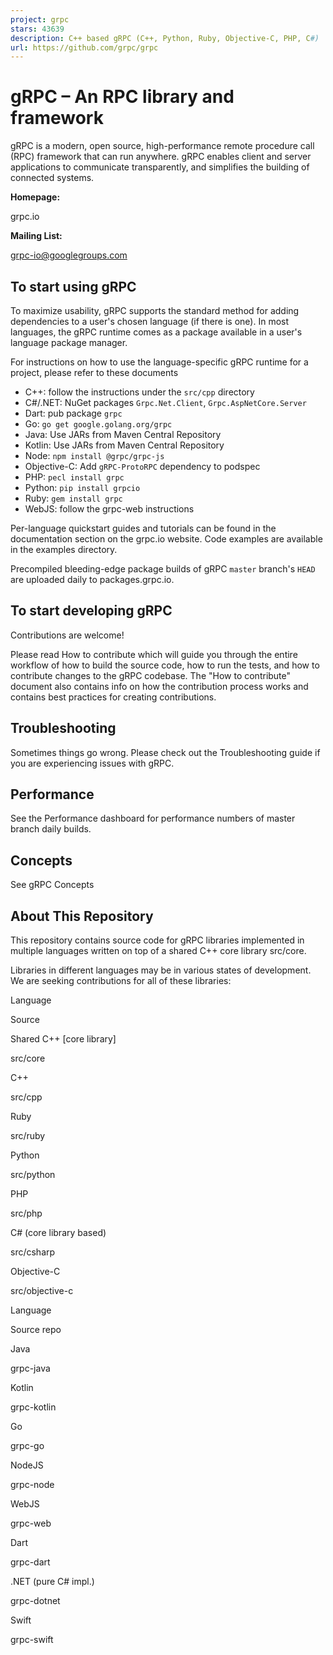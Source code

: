 ```yaml
---
project: grpc
stars: 43639
description: C++ based gRPC (C++, Python, Ruby, Objective-C, PHP, C#)
url: https://github.com/grpc/grpc
---
```


gRPC – An RPC library and framework
===================================

gRPC is a modern, open source, high-performance remote procedure call (RPC) framework that can run anywhere. gRPC enables client and server applications to communicate transparently, and simplifies the building of connected systems.

**Homepage:**

grpc.io

**Mailing List:**

grpc-io@googlegroups.com

To start using gRPC
-------------------

To maximize usability, gRPC supports the standard method for adding dependencies to a user's chosen language (if there is one). In most languages, the gRPC runtime comes as a package available in a user's language package manager.

For instructions on how to use the language-specific gRPC runtime for a project, please refer to these documents

-   C++: follow the instructions under the `src/cpp` directory
-   C#/.NET: NuGet packages `Grpc.Net.Client`, `Grpc.AspNetCore.Server`
-   Dart: pub package `grpc`
-   Go: `go get google.golang.org/grpc`
-   Java: Use JARs from Maven Central Repository
-   Kotlin: Use JARs from Maven Central Repository
-   Node: `npm install @grpc/grpc-js`
-   Objective-C: Add `gRPC-ProtoRPC` dependency to podspec
-   PHP: `pecl install grpc`
-   Python: `pip install grpcio`
-   Ruby: `gem install grpc`
-   WebJS: follow the grpc-web instructions

Per-language quickstart guides and tutorials can be found in the documentation section on the grpc.io website. Code examples are available in the examples directory.

Precompiled bleeding-edge package builds of gRPC `master` branch's `HEAD` are uploaded daily to packages.grpc.io.

To start developing gRPC
------------------------

Contributions are welcome!

Please read How to contribute which will guide you through the entire workflow of how to build the source code, how to run the tests, and how to contribute changes to the gRPC codebase. The "How to contribute" document also contains info on how the contribution process works and contains best practices for creating contributions.

Troubleshooting
---------------

Sometimes things go wrong. Please check out the Troubleshooting guide if you are experiencing issues with gRPC.

Performance
-----------

See the Performance dashboard for performance numbers of master branch daily builds.

Concepts
--------

See gRPC Concepts

About This Repository
---------------------

This repository contains source code for gRPC libraries implemented in multiple languages written on top of a shared C++ core library src/core.

Libraries in different languages may be in various states of development. We are seeking contributions for all of these libraries:

Language

Source

Shared C++ \[core library\]

src/core

C++

src/cpp

Ruby

src/ruby

Python

src/python

PHP

src/php

C# (core library based)

src/csharp

Objective-C

src/objective-c

Language

Source repo

Java

grpc-java

Kotlin

grpc-kotlin

Go

grpc-go

NodeJS

grpc-node

WebJS

grpc-web

Dart

grpc-dart

.NET (pure C# impl.)

grpc-dotnet

Swift

grpc-swift
